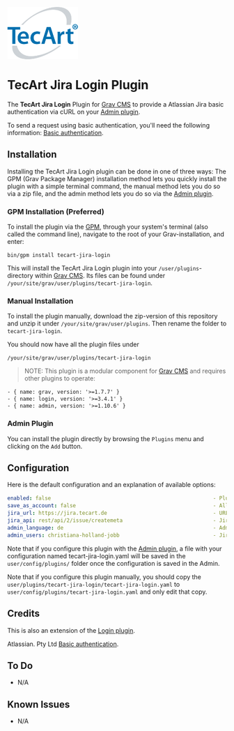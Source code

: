 [![TecArt GmbH](tecart-logo-rgba_h120.png)](https://www.tecart.de)
# TecArt Jira Login Plugin

The **TecArt Jira Login** Plugin for [Grav CMS](http://github.com/getgrav/grav) to provide a Atlassian Jira basic authentication via cURL on your [Admin plugin](https://github.com/getgrav/grav-plugin-admin).

To send a request using basic authentication, you'll need the following information:
[Basic authentication](https://developer.atlassian.com/server/jira/platform/basic-authentication/).

## Installation

Installing the TecArt Jira Login plugin can be done in one of three ways: The GPM (Grav Package Manager) installation method lets you quickly install the plugin with a simple terminal command, the manual method lets you do so via a zip file, and the admin method lets you do so via the [Admin plugin](https://github.com/getgrav/grav-plugin-admin).

### GPM Installation (Preferred)

To install the plugin via the [GPM](http://learn.getgrav.org/advanced/grav-gpm), through your system's terminal (also called the command line), navigate to the root of your Grav-installation, and enter:

    bin/gpm install tecart-jira-login

This will install the TecArt Jira Login plugin into your `/user/plugins`-directory within [Grav CMS](http://github.com/getgrav/grav). Its files can be found under `/your/site/grav/user/plugins/tecart-jira-login`.

### Manual Installation

To install the plugin manually, download the zip-version of this repository and unzip it under `/your/site/grav/user/plugins`. Then rename the folder to `tecart-jira-login`.

You should now have all the plugin files under

    /your/site/grav/user/plugins/tecart-jira-login

> NOTE: This plugin is a modular component for [Grav CMS](http://github.com/getgrav/grav) and requires other plugins to operate:

    - { name: grav, version: '>=1.7.7' }
    - { name: login, version: '>=3.4.1' }
    - { name: admin, version: '>=1.10.6' }

### Admin Plugin

You can install the plugin directly by browsing the `Plugins` menu and clicking on the `Add` button.

## Configuration

Here is the default configuration and an explanation of available options:

```yaml
enabled: false                                                    - Plugin is disabled by default to allow configuration
save_as_account: false                                            - Allowed users who login to be saved to the /users/accounts directory
jira_url: https://jira.tecart.de                                  - URL to your Jira system
jira_api: rest/api/2/issue/createmeta                             - Jira API path - if changes are required
admin_language: de                                                - Admin Panel language when Jira user logged in
admin_users: christiana-holland-jobb                              - Jira User that should have admin rights in admin panel, add comma separated
```

Note that if you configure this plugin with the [Admin plugin](https://github.com/getgrav/grav-plugin-admin), a file with your configuration named tecart-jira-login.yaml will be saved in the `user/config/plugins/` folder once the configuration is saved in the Admin.

Note that if you configure this plugin manually, you should copy the `user/plugins/tecart-jira-login/tecart-jira-login.yaml` to `user/config/plugins/tecart-jira-login.yaml` and only edit that copy.

## Credits

This is also an extension of the [Login plugin](https://github.com/getgrav/grav-plugin-login).

Atlassian. Pty Ltd
[Basic authentication](https://developer.atlassian.com/server/jira/platform/basic-authentication/).

## To Do

- N/A

## Known Issues

- N/A
